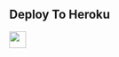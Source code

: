 ## Deploy To Heroku

<a href="https://heroku.com/deploy?template=https://github.com/amthespy/spytxt/">
     <img height="30px" src="https://img.shields.io/badge/Deploy%20To%20Heroku-blueviolet?style=for-the-badge&logo=heroku">
  </a>
